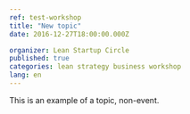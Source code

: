 ```yaml
---
ref: test-workshop
title: "New topic"
date: 2016-12-27T18:00:00.000Z

organizer: Lean Startup Circle
published: true
categories: lean strategy business workshop
lang: en
---
```

This is an example of a topic, non-event.
